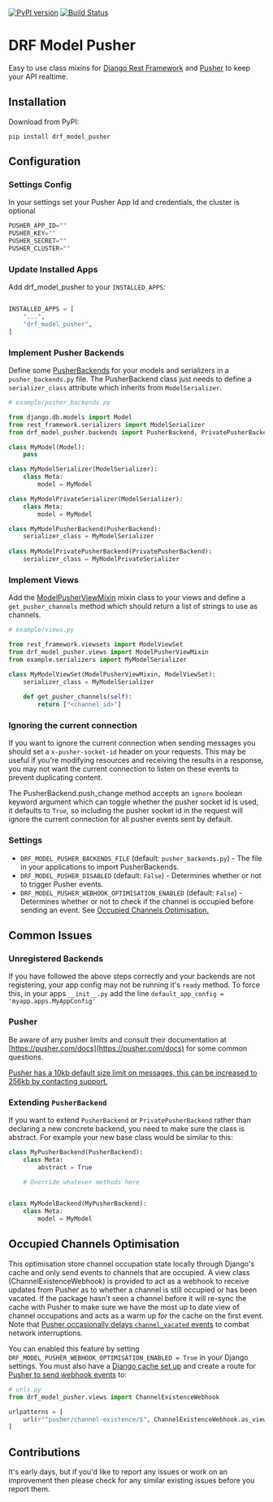 [![PyPI version](https://badge.fury.io/py/drf-model-pusher.svg)](https://badge.fury.io/py/drf-model-pusher)
[![Build Status](https://travis-ci.org/aljp/drf_model_pusher.svg?branch=master)](https://travis-ci.org/aljp/drf_model_pusher)

# DRF Model Pusher

Easy to use class mixins for [Django Rest Framework](https://www.django-rest-framework.org/) and [Pusher](https://pusher.com/) to keep your API realtime.

## Installation

Download from PyPI:

`pip install drf_model_pusher`

## Configuration

### Settings Config

In your settings set your Pusher App Id and credentials, the cluster is optional

```python
PUSHER_APP_ID=""  
PUSHER_KEY=""  
PUSHER_SECRET=""
PUSHER_CLUSTER=""  
```

### Update Installed Apps

Add drf_model_pusher to your `INSTALLED_APPS`:

```python

INSTALLED_APPS = [
    "...",
    "drf_model_pusher",
]
``` 

### Implement Pusher Backends

Define some [PusherBackends]() for your models and serializers in a `pusher_backends.py` file.  The PusherBackend class just needs to define a `serializer_class` attribute which inherits from `ModelSerializer`.

```python
# example/pusher_backends.py

from django.db.models import Model
from rest_framework.serializers import ModelSerializer
from drf_model_pusher.backends import PusherBackend, PrivatePusherBackend

class MyModel(Model):
    pass

class MyModelSerializer(ModelSerializer):
    class Meta:
        model = MyModel

class MyModelPrivateSerializer(ModelSerializer):
    class Meta:
        model = MyModel

class MyModelPusherBackend(PusherBackend):
    serializer_class = MyModelSerializer
    
class MyModelPrivatePusherBackend(PrivatePusherBackend):
    serializer_class = MyModelPrivateSerializer
```

### Implement Views

Add the [ModelPusherViewMixin]() mixin class to your views and define a `get_pusher_channels` method which should return a list of strings to use as channels.

```python
# example/views.py

from rest_framework.viewsets import ModelViewSet
from drf_model_pusher.views import ModelPusherViewMixin
from example.serializers import MyModelSerializer

class MyModelViewSet(ModelPusherViewMixin, ModelViewSet):
    serializer_class = MyModelSerializer
    
    def get_pusher_channels(self):
        return ["<channel_id>"]
```

### Ignoring the current connection

If you want to ignore the current connection when sending messages you should set a `x-pusher-socket-id` header on your requests.  This may be useful if you're modifying resources and receiving the results in a response, you may not want the current connection to listen on these events to prevent duplicating content.

The PusherBackend.push_change method accepts an `ignore` boolean keyword argument which can toggle whether the pusher socket id is used, it defaults to `True`, so including the pusher socket id in the request will ignore the current connection for all pusher events sent by default.

### Settings

- `DRF_MODEL_PUSHER_BACKENDS_FILE` (default: `pusher_backends.py`) - The file in your applications to import PusherBackends.
- `DRF_MODEL_PUSHER_DISABLED` (default: `False`) - Determines whether or not to trigger Pusher events.
- `DRF_MODEL_PUSHER_WEBHOOK_OPTIMISATION_ENABLED` (default: `False`) - Determines whether or not to check if the channel is occupied before sending an event. See [Occupied Channels Optimisation.](#occupied-channels-optimisation)

## Common Issues
### Unregistered Backends
If you have followed the above steps correctly and your backends are not registering, your app config may not be running it's `ready` method. To force this, in your apps `__init__.py` add the line `default_app_config = 'myapp.apps.MyAppConfig'`

### Pusher
Be aware of any pusher limits and consult their documentation at [https://pusher.com/docs](https://pusher.com/docs) for some common questions.  

[Pusher has a 10kb default size limit on messages, this can be increased to 256kb by contacting support.](https://support.pusher.com/hc/en-us/articles/202046553-What-is-the-message-size-limit-when-publishing-a-message-)

### Extending `PusherBackend`
If you want to extend `PusherBackend` or `PrivatePusherBackend` rather than declaring a new concrete backend, you need to make sure the class is abstract. For example your new base class would be similar to this:

```python
class MyPusherBackend(PusherBackend):
    class Meta:
        abstract = True

    # Override whatever methods here


class MyModelBackend(MyPusherBackend):
    class Meta:
        model = MyModel
```

## Occupied Channels Optimisation
This optimisation store channel occupation state locally through Django's cache and only send events to channels that are occupied. A view class (ChannelExistenceWebhook) is provided to act
as a webhook to receive updates from Pusher as to whether a channel is still occupied or has been vacated. If the package hasn't seen a channel before it will re-sync the cache with Pusher to make
sure we have the most up to date view of channel occupations and acts as a warm up for the cache on the first event. Note that [Pusher occasionally delays `channel_vacated` events](https://pusher.com/docs/channels/server_api/webhooks#webhook-request-delay) to
combat network interruptions.

You can enabled this feature by setting `DRF_MODEL_PUSHER_WEBHOOK_OPTIMISATION_ENABLED = True` in your Django settings. You must also have a [Django cache set up](https://docs.djangoproject.com/en/2.2/topics/cache/#setting-up-the-cache) and create a route for [Pusher to send webhook events](https://pusher.com/docs/channels/server_api/webhooks) to:

```python
# urls.py
from drf_model_pusher.views import ChannelExistenceWebhook

urlpatterns = [
    url(r"^pusher/channel-existence/$", ChannelExistenceWebhook.as_view(), name="pusher-channel-existence-webhook"),
]
```

## Contributions

It's early days, but if you'd like to report any issues or work on an improvement then please check for any similar existing issues before you report them.
